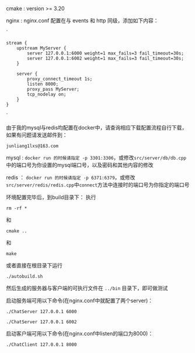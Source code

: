 cmake : version >= 3.20

nginx : nginx.conf 配置在与 events 和 http 同级，添加如下内容：

`

    stream {
        upstream MyServer {
            server 127.0.0.1:6000 weight=1 max_fails=3 fail_timeout=30s;
            server 127.0.0.1:6002 weight=1 max_fails=3 fail_timeout=30s;
        }

        server {
            proxy_connect_timeout 1s;
            listen 8000;
            proxy_pass MyServer;
            tcp_nodelay on;
        }
    }

`

由于我的mysql与redis均配置在docker中，请查询相应下载配置流程自行下载，如果有问题请发送邮件到：

`junliang1lxs@163.com`

mysql : `docker run 的时候请指定 -p 3301:3306`，或修改`src/server/db/db.cpp`中的端口号为你设置的mysql端口号，以及密码和其他内容的修改

redis ： `docker run 的时候请指定 -p 6371:6379`，或修改
`src/server/redis/redis.cpp`中`connect`方法中连接时的端口号为你指定的端口号

环境配置完毕后，到build目录下：
执行

`rm -rf *`

和

`cmake ..`

和 

`make`

或者直接在根目录下运行 

`
./autobuild.sh
`

然后生成的服务器与客户端的可执行文件在 `../bin` 目录下，即可做测试

启动服务端可用以下命令(在nginx.conf中就配置了两个server)：

`./ChatServer 127.0.0.1 6000`

`./ChatServer 127.0.0.1 6002`

启动客户端可用以下命令(在nginx.conf中listen的端口为8000)：

`./ChatClient 127.0.0.1 8000`